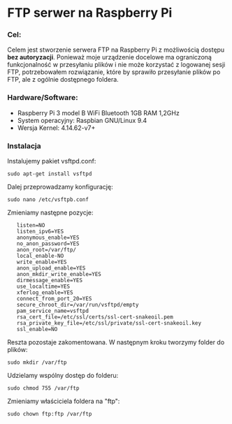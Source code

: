 # FTP serwer na Raspberry Pi

### Cel:
Celem jest stworzenie serwera FTP na Raspberry Pi z możliwością dostępu __bez autoryzacji__.
Ponieważ moje urządzenie docelowe ma ograniczoną funkcjonalność w przesyłaniu plików i nie może korzystać z logowanej sesji FTP,
potrzebowałem rozwiązanie, które by sprawiło przesyłanie plików po FTP, ale z ogólnie dostępnego foldera.

### Hardware/Software:
* Raspberry Pi 3 model B WiFi Bluetooth 1GB RAM 1,2GHz
* System operacyjny: Raspbian GNU/Linux 9.4
* Wersja Kernel: 4.14.62-v7+

### Instalacja
Instalujemy pakiet vsftpd.conf:

    sudo apt-get install vsftpd
    
Dalej przeprowadzamy konfigurację:

    sudo nano /etc/vsftpb.conf
    
Zmieniamy następne pozycje:
```
   listen=NO
   listen_ipv6=YES
   anonymous_enable=YES
   no_anon_password=YES
   anon_root=/var/ftp/
   local_enable-NO
   write_enable=YES
   anon_upload_enable=YES
   anon_mkdir_write_enable=YES
   dirmessage_enable=YES
   use_localtime=YES
   xferlog_enable=YES
   connect_from_port_20=YES
   secure_chroot_dir=/var/run/vsftpd/empty
   pam_service_name=vsftpd
   rsa_cert_file=/etc/ssl/certs/ssl-cert-snakeoil.pem
   rsa_private_key_file=/etc/ssl/private/ssl-cert-snakeoil.key
   ssl_enable=NO
   ```
Reszta pozostaje zakomentowana. W następnym kroku tworzymy folder do plików:
   
    sudo mkdir /var/ftp
        
Udzielamy wspólny dostęp do folderu:
   
    sudo chmod 755 /var/ftp
   
Zmieniamy właściciela foldera na "ftp":

    sudo chown ftp:ftp /var/ftp


 


